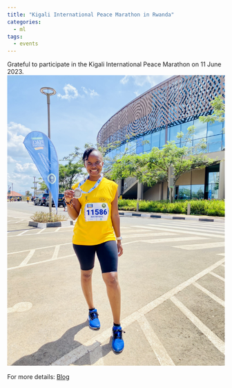```yaml
---
title: "Kigali International Peace Marathon in Rwanda"
categories:
  - ml
tags:
  - events
---
```

Grateful to participate in the Kigali International Peace Marathon on 11 June 2023. 
<img src="/assets/images/marathon.jpeg" class="align-center" alt="">  

For more details:
[Blog]([https://www.youtube.com/watch?v=k9fKzhIf3Fk](https://bwiza.com/?Amafoto-Abanyakenya-bihariye-ibihembo-bya-Kigali-International-Peace-Marathon)https://bwiza.com/?Amafoto-Abanyakenya-bihariye-ibihembo-bya-Kigali-International-Peace-Marathon)

